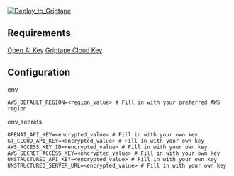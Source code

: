 [![Deploy_to_Griptape](https://github.com/griptape-ai/griptape-cloud/assets/2302515/4fd57873-5c93-44a8-8fa3-ac1bf7d73bcc)](https://cloud.griptape.ai/structures?url=https://github.com/griptape-ai/griptape-sample-structures/blob/main/data-connector-unstructured/structure.py&name=Unstructured%20Data%20Connector)

## Requirements

[Open AI Key](https://platform.openai.com/api-keys)
[Griptape Cloud Key](https://cloud.griptape.ai/keys)

## Configuration

env
```
AWS_DEFAULT_REGION=<region_value> # Fill in with your preferred AWS region
```

env_secrets
```
OPENAI_API_KEY=<encrypted_value> # Fill in with your own key
GT_CLOUD_API_KEY=<encrypted_value> # Fill in with your own key
AWS_ACCESS_KEY_ID=<encrypted_value> # Fill in with your own key
AWS_SECRET_ACCESS_KEY=<encrypted_value> # Fill in with your own key
UNSTRUCTURED_API_KEY=<encrypted_value> # Fill in with your own key
UNSTRUCTURED_SERVER_URL=<encrypted_value> # Fill in with your own key
```